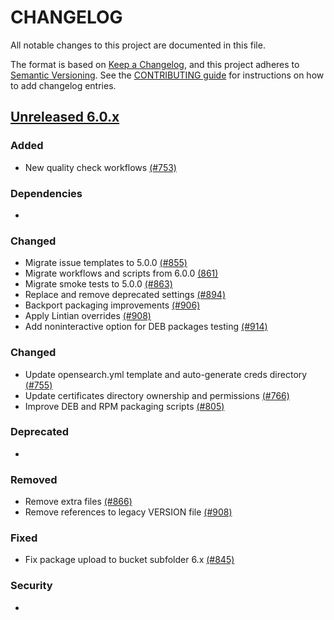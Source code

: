 # CHANGELOG
All notable changes to this project are documented in this file.

The format is based on [Keep a Changelog](https://keepachangelog.com/en/1.0.0/), and this project adheres to [Semantic Versioning](https://semver.org/spec/v2.0.0.html). See the [CONTRIBUTING guide](./CONTRIBUTING.md#Changelog) for instructions on how to add changelog entries.

## [Unreleased 6.0.x]
### Added
- New quality check workflows [(#753)](https://github.com/wazuh/wazuh-indexer/pull/753)

### Dependencies
-

### Changed
- Migrate issue templates to 5.0.0 [(#855)](https://github.com/wazuh/wazuh-indexer/pull/855)
- Migrate workflows and scripts from 6.0.0 [(861)](https://github.com/wazuh/wazuh-indexer/pull/861)
- Migrate smoke tests to 5.0.0 [(#863)](https://github.com/wazuh/wazuh-indexer/pull/863)
- Replace and remove deprecated settings [(#894)](https://github.com/wazuh/wazuh-indexer/pull/894)
- Backport packaging improvements [(#906)](https://github.com/wazuh/wazuh-indexer/pull/906)
- Apply Lintian overrides [(#908)](https://github.com/wazuh/wazuh-indexer/pull/908)
- Add noninteractive option for DEB packages testing [(#914)](https://github.com/wazuh/wazuh-indexer/pull/914)

### Changed
- Update opensearch.yml template and auto-generate creds directory [(#755)](https://github.com/wazuh/wazuh-indexer/pull/755)
- Update certificates directory ownership and permissions [(#766)](https://github.com/wazuh/wazuh-indexer/pull/766)
- Improve DEB and RPM packaging scripts [(#805)](https://github.com/wazuh/wazuh-indexer/pull/805)

### Deprecated
-

### Removed
- Remove extra files [(#866)](https://github.com/wazuh/wazuh-indexer/pull/866)
- Remove references to legacy VERSION file [(#908)](https://github.com/wazuh/wazuh-indexer/pull/908)

### Fixed
- Fix package upload to bucket subfolder 6.x [(#845)](https://github.com/wazuh/wazuh-indexer/pull/845)

### Security
-

[Unreleased 6.0.x]: https://github.com/wazuh/wazuh-indexer/compare/main...6.0.0
